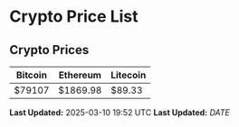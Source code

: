 # Crypto Price List

## Crypto Prices
| Bitcoin | Ethereum | Litecoin |
| ------- | -------- | -------- |
| $79107 | $1869.98 | $89.33 |
**Last Updated:** 2025-03-10 19:52 UTC
**Last Updated:** $DATE$
